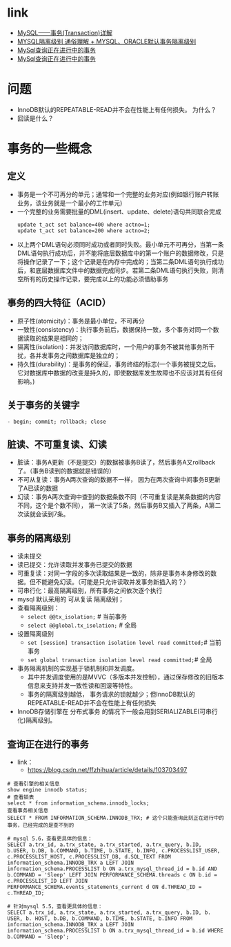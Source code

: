 # link
- [MySQL——事务(Transaction)详解](https://blog.csdn.net/w_linux/article/details/79666086)
- [MYSQL隔离级别 通俗理解 + MYSQL、ORACLE默认事务隔离级别](https://www.cnblogs.com/personsiglewine/p/11507866.html)
- [MySql查询正在进行中的事务](https://blog.csdn.net/ffzhihua/article/details/103703497)
- [MySql查询正在进行中的事务](https://www.cnblogs.com/grey-wolf/p/7479549.html)
# 问题
- InnoDB默认的REPEATABLE-READ并不会在性能上有任何损失。 为什么？
- 回读是什么？
# 事务的一些概念
## 定义
- 事务是一个不可再分的单元；通常和一个完整的业务对应(例如银行账户转账业务，该业务就是一个最小的工作单元)
- 一个完整的业务需要批量的DML(insert、update、delete)语句共同联合完成
    ```
    update t_act set balance=400 where actno=1;
    update t_act set balance=200 where actno=2;

     ```
- 以上两个DML语句必须同时成功或者同时失败。最小单元不可再分，当第一条DML语句执行成功后，并不能将底层数据库中的第一个账户的数据修改，只是将操作记录了一下；这个记录是在内存中完成的；当第二条DML语句执行成功后，和底层数据库文件中的数据完成同步。若第二条DML语句执行失败，则清空所有的历史操作记录，要完成以上的功能必须借助事务
  
## 事务的四大特征（ACID）
- 原子性(atomicity)：事务是最小单位，不可再分
- 一致性(consistency)：执行事务前后，数据保持一致，多个事务对同一个数据读取的结果是相同的；
- 隔离性(isolation)：并发访问数据库时，一个用户的事务不被其他事务所干扰，各并发事务之间数据库是独立的；
- 持久性(durability)：是事务的保证，事务终结的标志(一个事务被提交之后。它对数据库中数据的改变是持久的，即使数据库发生故障也不应该对其有任何影响。)

## 关于事务的关键字
    - begin; commit; rollback; close

## 脏读、不可重复读、幻读
- 脏读：事务A更新（不是提交）的数据被事务B读了，然后事务A又rollback了。（事务B读到的数据就是错误的）
- 不可从复读：事务A两次查询的数据不一样， 因为在两次查询中间事务B更新了A已读的数据
- 幻读：事务A两次查询中查到的数据条数不同（不可重复读是某条数据的内容不同，这个是个数不同）， 第一次读了5条，然后事务B又插入了两条，A第二次读就会读到7条。

## 事务的隔离级别
- 读未提交
- 读已提交：允许读取并发事务已提交的数据
- 可重复读：对同一字段的多次读取结果是一致的，除非是事务本身修改的数据。但不能避免幻读。（可能是只允许读取并发事务新插入的？）
- 可串行化：最高隔离级别，所有事务之间依次逐个执行
- mysql 默认采用的 可从复读 隔离级别；
- 查看隔离级别：
  - `select @@tx_isolation;` # 当前事务
  - `select @@global.tx_isolation;` # 全局
- 设置隔离级别
  - `set [session] transaction isolation level read committed;`# 当前事务
  - `set global transaction isolation level read committed;`# 全局
- 事务隔离机制的实现基于锁机制和并发调度。
  - 其中并发调度使用的是MVVC（多版本并发控制），通过保存修改的旧版本信息来支持并发一致性读和回滚等特性。
  - 事务的隔离级别越低， 事务请求的锁就越少；但InnoDB默认的REPEATABLE-READ并不会在性能上有任何损失
- InnoDB存储引擎在 分布式事务 的情况下一般会用到SERIALIZABLE(可串行化)隔离级别。

## 查询正在进行的事务
- link：
  - https://blog.csdn.net/ffzhihua/article/details/103703497
```
# 查看引擎的相关信息
show engine innodb status;
# 查看锁表
select * from information_schema.innodb_locks;
查看事务相关信息
SELECT * FROM INFORMATION_SCHEMA.INNODB_TRX; # 这个只能查询此刻正在进行中的事务，已经完成的是查不到的

# mysql 5.6，查看更具体的信息：
SELECT a.trx_id, a.trx_state, a.trx_started, a.trx_query, b.ID, b.USER, b.DB, b.COMMAND, b.TIME, b.STATE, b.INFO, c.PROCESSLIST_USER, c.PROCESSLIST_HOST, c.PROCESSLIST_DB, d.SQL_TEXT FROM information_schema.INNODB_TRX a LEFT JOIN information_schema.PROCESSLIST b ON a.trx_mysql_thread_id = b.id AND b.COMMAND = 'Sleep' LEFT JOIN PERFORMANCE_SCHEMA.threads c ON b.id = c.PROCESSLIST_ID LEFT JOIN PERFORMANCE_SCHEMA.events_statements_current d ON d.THREAD_ID = c.THREAD_ID;

# 针对mysql 5.5，查看更具体的信息：
SELECT a.trx_id, a.trx_state, a.trx_started, a.trx_query, b.ID, b. USER, b. HOST, b.DB, b.COMMAND, b.TIME, b.STATE, b.INFO FROM information_schema.INNODB_TRX a LEFT JOIN information_schema.PROCESSLIST b ON a.trx_mysql_thread_id = b.id WHERE b.COMMAND = 'Sleep';